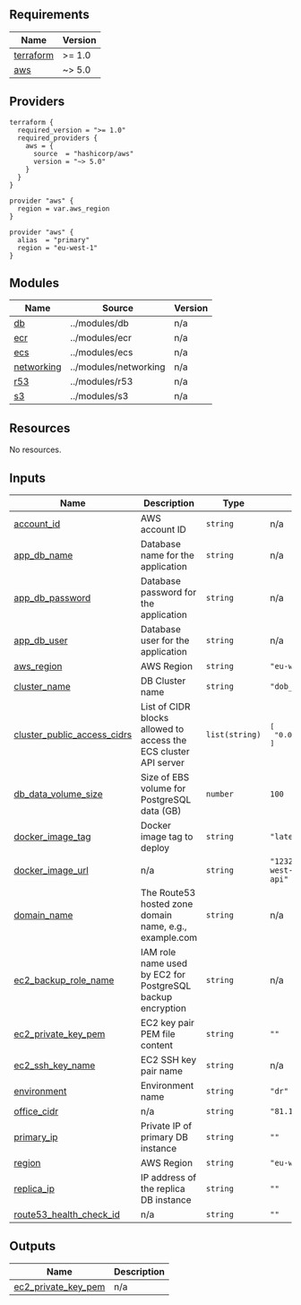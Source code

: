 ## Requirements

| Name | Version |
|------|---------|
| <a name="requirement_terraform"></a> [terraform](#requirement\_terraform) | >= 1.0 |
| <a name="requirement_aws"></a> [aws](#requirement\_aws) | ~> 5.0 |

## Providers

```
terraform {
  required_version = ">= 1.0"
  required_providers {
    aws = {
      source  = "hashicorp/aws"
      version = "~> 5.0"
    }
  }
}

provider "aws" {
  region = var.aws_region
}

provider "aws" {
  alias  = "primary"
  region = "eu-west-1"
}
```

## Modules

| Name | Source | Version |
|------|--------|---------|
| <a name="module_db"></a> [db](#module\_db) | ../modules/db | n/a |
| <a name="module_ecr"></a> [ecr](#module\_ecr) | ../modules/ecr | n/a |
| <a name="module_ecs"></a> [ecs](#module\_ecs) | ../modules/ecs | n/a |
| <a name="module_networking"></a> [networking](#module\_networking) | ../modules/networking | n/a |
| <a name="module_r53"></a> [r53](#module\_r53) | ../modules/r53 | n/a | Not
| <a name="module_s3"></a> [s3](#module\_s3) | ../modules/s3 | n/a |

## Resources

No resources.

## Inputs

| Name | Description | Type | Default | Required |
|------|-------------|------|---------|:--------:|
| <a name="input_account_id"></a> [account\_id](#input\_account\_id) | AWS account ID | `string` | n/a | yes |
| <a name="input_app_db_name"></a> [app\_db\_name](#input\_app\_db\_name) | Database name for the application | `string` | n/a | yes |
| <a name="input_app_db_password"></a> [app\_db\_password](#input\_app\_db\_password) | Database password for the application | `string` | n/a | yes |
| <a name="input_app_db_user"></a> [app\_db\_user](#input\_app\_db\_user) | Database user for the application | `string` | n/a | yes |
| <a name="input_aws_region"></a> [aws\_region](#input\_aws\_region) | AWS Region | `string` | `"eu-west-1"` | no |
| <a name="input_cluster_name"></a> [cluster\_name](#input\_cluster\_name) | DB Cluster name | `string` | `"dob_api"` | no |
| <a name="input_cluster_public_access_cidrs"></a> [cluster\_public\_access\_cidrs](#input\_cluster\_public\_access\_cidrs) | List of CIDR blocks allowed to access the ECS cluster API server | `list(string)` | <pre>[<br/>  "0.0.0.0/0"<br/>]</pre> | no |
| <a name="input_db_data_volume_size"></a> [db\_data\_volume\_size](#input\_db\_data\_volume\_size) | Size of EBS volume for PostgreSQL data (GB) | `number` | `100` | no |
| <a name="input_docker_image_tag"></a> [docker\_image\_tag](#input\_docker\_image\_tag) | Docker image tag to deploy | `string` | `"latest"` | no |
| <a name="input_docker_image_url"></a> [docker\_image\_url](#input\_docker\_image\_url) | n/a | `string` | `"123204938983.dkr.ecr.eu-west-1.amazonaws.com/dob-api"` | no |
| <a name="input_domain_name"></a> [domain\_name](#input\_domain\_name) | The Route53 hosted zone domain name, e.g., example.com | `string` | n/a | yes |
| <a name="input_ec2_backup_role_name"></a> [ec2\_backup\_role\_name](#input\_ec2\_backup\_role\_name) | IAM role name used by EC2 for PostgreSQL backup encryption | `string` | n/a | yes |
| <a name="input_ec2_private_key_pem"></a> [ec2\_private\_key\_pem](#input\_ec2\_private\_key\_pem) | EC2 key pair PEM file content | `string` | `""` | no |
| <a name="input_ec2_ssh_key_name"></a> [ec2\_ssh\_key\_name](#input\_ec2\_ssh\_key\_name) | EC2 SSH key pair name | `string` | n/a | yes |
| <a name="input_environment"></a> [environment](#input\_environment) | Environment name | `string` | `"dr"` | no |
| <a name="input_office_cidr"></a> [office\_cidr](#input\_office\_cidr) | n/a | `string` | `"81.102.101.206/32"` | no |
| <a name="input_primary_ip"></a> [primary\_ip](#input\_primary\_ip) | Private IP of primary DB instance | `string` | `""` | no |
| <a name="input_region"></a> [region](#input\_region) | AWS Region | `string` | `"eu-west-1"` | no |
| <a name="input_replica_ip"></a> [replica\_ip](#input\_replica\_ip) | IP address of the replica DB instance | `string` | `""` | no |
| <a name="input_route53_health_check_id"></a> [route53\_health\_check\_id](#input\_route53\_health\_check\_id) | n/a | `string` | `""` | no |

## Outputs

| Name | Description |
|------|-------------|
| <a name="output_ec2_private_key_pem"></a> [ec2\_private\_key\_pem](#output\_ec2\_private\_key\_pem) | n/a |

